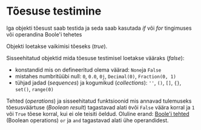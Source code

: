 # Tõesuse testimine

Iga objekti tõesust saab testida ja seda saab kasutada _if_ või _for_ tingimuses või operandina Boole'i tehetes

Objekti loetakse vaikimisi tõeseks \(_true_\).

Sisseehitatud objektid mida tõesuse testimisel loetakse vääraks \(_false_\):

* konstandid mis on defineeritud olema väärad: `None`ja `False`
* mistahes numbritüübi null: `0`, `0.0`, `0j`, `Decimal(0)`, `Fraction(0, 1)`
* tühjad jadad \(_sequences_\) ja kogumikud \(_collections_\): `''`, `()`, `[]`, `{}`, `set()`, `range(0)`

Tehted \(_operations_\) ja sisseehitatud funktsioonid mis annavad tulemuseks tõesusväärtuse \(_Boolean result_\) tagastavad alati `0`või `False` väära korral ja `1` või `True` tõese korral, kui ei ole teisiti öeldud. Oluline erand: [Boole'i tehted](../../terminid/sonastik/boolei-tehe.md) \(Boolean operations\) `or` ja `and` tagastavad alati ühe operandidest.


